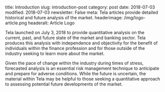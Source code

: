 title: Introduction
slug: introduction-post
category: post
date: 2018-07-03
modified: 2018-07-03
newsletter: False
meta: Tela articles provide detailed historical and future analysis of the market.
headerimage: /img/logo-article.png
headeralt: Article Logo

Tela launched on July 3, 2018 to provide quantitative analysis on the current, past, and future state of the market and banking sector. Tela produces this analysis with independence and objectivity for the benefit of individuals within the finance profession and for those outside of the industry seeking to learn more about the market.

Given the pace of change within the industry during times of stress, forecasted analysis is an essential risk management technique to anticipate and prepare for adverse conditions. While the future is uncertain, the material within Tela may be helpful to those seeking a quantitative approach to assessing potential future developments of the market.
